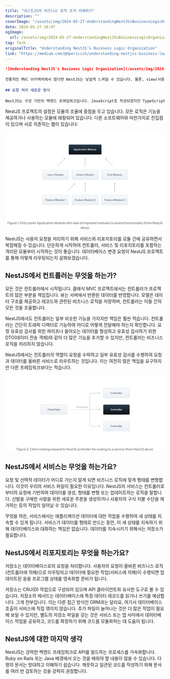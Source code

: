 ```yaml
---
title: "네스트JS의 비즈니스 로직 조직 이해하기"
description: ""
coverImage: "/assets/img/2024-05-27-UnderstandingNestJSsBusinessLogicOrganization_0.png"
date: 2024-05-27 18:47
ogImage: 
  url: /assets/img/2024-05-27-UnderstandingNestJSsBusinessLogicOrganization_0.png
tag: Tech
originalTitle: "Understanding NestJS’s Business Logic Organization"
link: "https://medium.com/@dpericich/understanding-nestjss-business-logic-organization-5504b4ee0487"
---
```



```markdown
![Understanding NestJS's Business Logic Organization](/assets/img/2024-05-27-UnderstandingNestJSsBusinessLogicOrganization_0.png)

전통적인 MVC 아키텍처에서 왔다면 NestJS는 낯설게 느껴질 수 있습니다. 물론, view(사용자 인터페이스) 계층, model(데이터베이스) 계층, 및 controller(비즈니스 로직) 간의 관심사 분리 아이디어는 존재합니다. 그러나 NestJS에서는 파일과 비즈니스 로직을 구조화하기 위한 새로운 흐름을 소개합니다. 라우팅 요청에 대한 컨트롤러, 비즈니스 로직 처리를 위한 서비스, 데이터베이스 조작을 위한 리포지토리의 패턴을 사용합니다. NestJS에서 비즈니스 로직을 어떻게 구성할지 살펴보겠습니다.

## 요청 처리 새로운 방식

NestJS는 구성 기반의 백엔드 프레임워크입니다. JavaScript로 작성되었지만 TypeScript를 사용할 때 가장 빛을 발합니다. 기본 NodeJS와 Express의 Wild West 접근 방식과 Ruby on Rails의 엄격한 규칙 기반 접근 방식과는 다릅니다. NestJS는 애플리케이션 개발을 위한 최상의 관행을 형성하면서도 유연한 디자인을 가능하게 하는 패턴 또는 레시피를 제공합니다.
```

<div class="content-ad"></div>

NestJS 프로젝트의 설정은 모듈의 조율에 중점을 두고 있습니다. 모든 로직은 기능을 제공하거나 사용하는 모듈에 래핑되어 있습니다. 다른 소프트웨어와 마찬가지로 진입점이 있으며 서로 의존하는 웹이 있습니다:

![이미지](/assets/img/2024-05-27-UnderstandingNestJSsBusinessLogicOrganization_1.png)

NestJS는 사용자 요청을 처리하기 위해 서비스와 리포지토리를 모듈 간에 공유하면서 복잡해질 수 있습니다. 단순하게 시작하여 컨트롤러, 서비스 및 리포지토리를 포함하는 격리된 모듈부터 시작하는 것이 좋습니다. 데이터베이스 변경 요청이 NestJS 프로젝트를 통해 어떻게 라우팅되는지 살펴보겠습니다.

## NestJS에서 컨트롤러는 무엇을 하는가?

<div class="content-ad"></div>

모든 것은 컨트롤러에서 시작됩니다. 클래식 MVC 프로젝트에서는 컨트롤러가 프로젝트의 많은 부분을 책임집니다. 뷰는 서버에서 반환된 데이터를 반영합니다. 모델은 데이터 구조를 제공하고 레코드와 관련된 비즈니스 로직을 저장하며, 컨트롤러는 이들 간의 모든 것을 조율합니다.

NestJS에서도 컨트롤러는 일부 비슷한 기능을 가지지만 책임은 훨씬 적습니다. 컨트롤러는 간단히 트래픽 디렉터로 기능하여 어디로 어떻게 전달해야 하는지 확인합니다. 요청 유효성 검사를 위한 파이프나 들어오는 데이터를 형성하고 유효성 검사하기 위한 DTO(데이터 전송 객체)와 같이 더 많은 기능을 추가할 수 있지만, 컨트롤러는 비즈니스 로직을 처리하지 않습니다.

NestJS에서는 컨트롤러의 역할이 요청을 수락하고 일부 유효성 검사를 수행하여 요청과 데이터를 올바른 서비스로 라우트하는 것입니다. 이는 여전히 많은 책임을 요구하지만 다른 프레임워크보다는 적습니다.

![이미지](/assets/img/2024-05-27-UnderstandingNestJSsBusinessLogicOrganization_2.png)

<div class="content-ad"></div>

## NestJS에서 서비스는 무엇을 하는가요?

요청 및 선택적 데이터가 어디로 가는지 알게 되면 비즈니스 로직에 맞게 형태를 변형합니다. 이것이 우리의 서비스 파일이 필요한 이유입니다. NestJS의 서비스는 컨트롤러로부터의 요청에 기반하여 데이터를 생성, 형태를 변형 또는 업데이트하는 로직을 말합니다. 신발을 구매한 사람을 위한 새로운 주문을 생성하거나 사용자의 구식 지불 수단을 제거하는 등의 작업이 일어날 수 있습니다.

무엇을 하든, 서비스에서는 애플리케이션 데이터에 대한 작업을 수행하여 새 상태를 지속할 수 있게 됩니다. 서비스가 데이터를 형태로 만드는 동안, 이 새 상태를 지속하기 위해 데이터베이스와 대화하는 책임은 없습니다. 데이터를 지속시키기 위해서는 저장소가 필요합니다.

## NestJS에서 리포지토리는 무엇을 하는가요?

<div class="content-ad"></div>

저장소는 데이터베이스로의 요청을 처리합니다. 사용자의 요청이 올바른 비즈니스 로직(컨트롤러에 의해)으로 라우팅되고 데이터에 필요한 작업(서비스에 의해)이 수행되면 업데이트된 응용 프로그램 상태를 영속화할 준비가 됩니다.

저장소는 CRU(D) 작업으로 구성되어 있으며 API 클라이언트와 유사한 도구로 볼 수 있습니다. 저장소의 메서드는 데이터베이스에 특정 데이터 레코드를 읽거나 쓰기를 예상합니다. 그게 전부입니다. 이는 다른 접근 방식인 ORM과는 달라요, 여기서 데이터베이스 호출이 서비스에 직접 엮이지 않습니다. 추가 파일이 늘어나는 것은 더 많은 작업이 필요해 보일 수 있지만, 별도의 저장소 파일을 갖는 것은 서비스 또는 앱 사이에서 데이터베이스 작업을 공유하고, 코드를 확장하기 위해 코드를 모듈화하는 데 도움이 됩니다.

## NestJS에 대한 마지막 생각

NestJS는 강력한 백엔드 프레임워크로 API를 빌드하는 프로세스를 가속화합니다. Ruby on Rails 또는 Java 배경에서 오는 것을 배워야 할 내용이 많을 수 있습니다. 다행히 문서는 방대하고 이해하기 쉽습니다. 깨끗하고 일관된 코드를 작성하기 위해 문서를 여러 번 검토하는 것을 강력히 권장합니다.